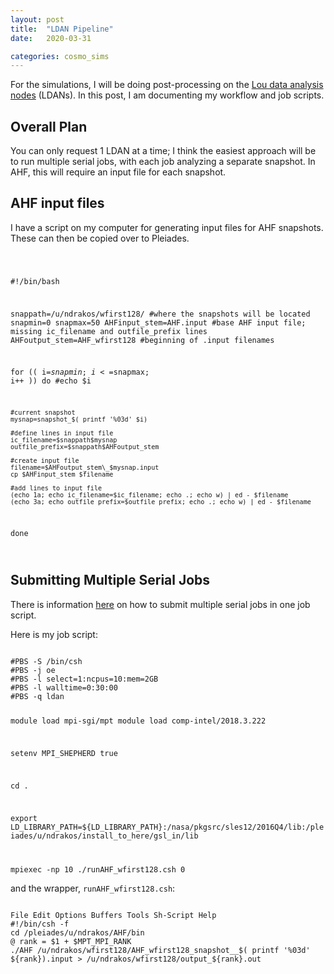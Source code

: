 ```yaml
---
layout: post
title:  "LDAN Pipeline"
date:   2020-03-31

categories: cosmo_sims
---
```


For the simulations, I will be doing post-processing on the <a href=
"https://www.nas.nasa.gov/hecc/support/kb/lou-data-analysis-nodes_413.html">Lou data analysis nodes</a> (LDANs). In this post, I am documenting my workflow and job scripts.


## Overall Plan

You can only request 1 LDAN at a time; I think the easiest approach will be to run multiple serial jobs, with each job analyzing a separate snapshot. In AHF, this will require an input file for each snapshot.



## AHF input files

I have a script on my computer for generating input files for AHF snapshots. These can then be copied over to Pleiades.

<code>

#!/bin/bash

snappath=/u/ndrakos/wfirst128/ #where the snapshots will be located
snapmin=0
snapmax=50
AHFinput_stem=AHF.input #base AHF input file; missing ic_filename and outfile_prefix lines
AHFoutput_stem=AHF_wfirst128 #beginning of .input filenames

for (( i=$snapmin; i<=$snapmax; i++ ))
do
    #echo $i

    #current snapshot
    mysnap=snapshot_$( printf '%03d' $i)

    #define lines in input file
    ic_filename=$snappath$mysnap
    outfile_prefix=$snappath$AHFoutput_stem

    #create input file
    filename=$AHFoutput_stem\_$mysnap.input
    cp $AHFinput_stem $filename

    #add lines to input file
    (echo 1a; echo ic_filename=$ic_filename; echo .; echo w) | ed - $filename
    (echo 3a; echo outfile_prefix=$outfile_prefix; echo .; echo w) | ed - $filename

done

</code>


## Submitting Multiple Serial Jobs

There is information <a href="https://www.nas.nasa.gov/hecc/support/kb/using-sgi-mpt-to-run-multiple-serial-jobs_184.html">here</a> on how to submit multiple serial jobs in one job script.


Here is my job script:



<code>
#PBS -S /bin/csh
#PBS -j oe
#PBS -l select=1:ncpus=10:mem=2GB
#PBS -l walltime=0:30:00
#PBS -q ldan

module load mpi-sgi/mpt
module load comp-intel/2018.3.222

setenv MPI_SHEPHERD true

cd .

export LD_LIBRARY_PATH=${LD_LIBRARY_PATH}:/nasa/pkgsrc/sles12/2016Q4/lib:/pleiades/u/ndrakos/install_to_here/gsl_in/lib

mpiexec -np 10 ./runAHF_wfirst128.csh 0
</code>



and the wrapper, <code>runAHF_wfirst128.csh</code>:

<code>
File Edit Options Buffers Tools Sh-Script Help                                                                           
#!/bin/csh -f                                                                                                            
cd /pleiades/u/ndrakos/AHF/bin
@ rank = $1 + $MPT_MPI_RANK
./AHF /u/ndrakos/wfirst128/AHF_wfirst128_snapshot__$( printf '%03d' ${rank}).input > /u/ndrakos/wfirst128/output_${rank}.out
</code>
